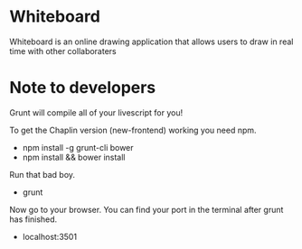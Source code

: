 Whiteboard
==========

Whiteboard is an online drawing application that allows users to draw in real time with other collaboraters

Note to developers
==================
Grunt will compile all of your livescript for you!


To get the Chaplin version (new-frontend) working you need npm.
 - npm install -g grunt-cli bower
 - npm install && bower install


Run that bad boy.
 - grunt


Now go to your browser.
You can find your port in the terminal after grunt has finished.
 - localhost:3501
